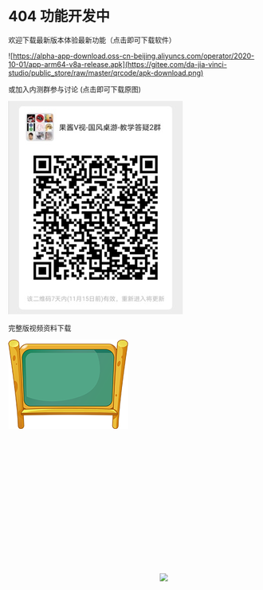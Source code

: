 # 404 功能开发中

欢迎下载最新版本体验最新功能（点击即可下载软件）

![https://alpha-app-download.oss-cn-beijing.aliyuncs.com/operator/2020-10-01/app-arm64-v8a-release.apk](https://gitee.com/da-jia-vinci-studio/public_store/raw/master/qrcode/apk-download.png)

或加入内测群参与讨论 (点击即可下载原图)

![download://pic@baseurl/qrcode_discuss_hd.jpg](qrcode_discuss_sd.jpg)

完整版视频资料下载

![](blankboard_sizeSmall.png?9patch=43_38_153_76&width=400&height=760)
![](lottie://baseurl/timer.lottie.json)
![](lottie://assets/animation/lottie/ghost.json)
![](lottie://lottiefiles.com/download/public/35237/zip)